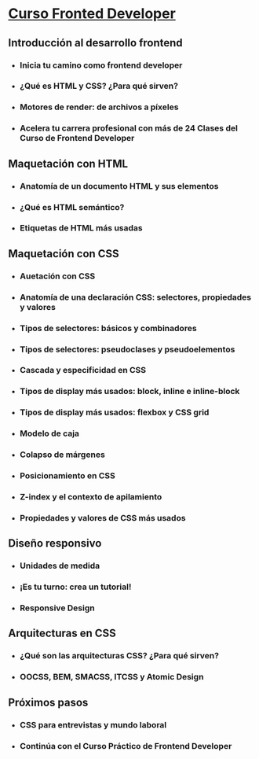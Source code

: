 # [Curso Fronted Developer ](https://platzi.com/cursos/frontend-developer/)

## Introducción al desarrollo frontend

- ### Inicia tu camino como frontend developer

- ### ¿Qué es HTML y CSS? ¿Para qué sirven?

- ### Motores de render: de archivos a píxeles

- ### Acelera tu carrera profesional con más de 24 Clases del Curso de Frontend Developer

## Maquetación con HTML

- ### Anatomía de un documento HTML y sus elementos

- ### ¿Qué es HTML semántico?

- ### Etiquetas de HTML más usadas

## Maquetación con CSS

- ### Auetación con CSS

- ### Anatomía de una declaración CSS: selectores, propiedades y valores

- ### Tipos de selectores: básicos y combinadores

- ### Tipos de selectores: pseudoclases y pseudoelementos

- ### Cascada y especificidad en CSS

- ### Tipos de display más usados: block, inline e inline-block

- ### Tipos de display más usados: flexbox y CSS grid

- ### Modelo de caja

- ### Colapso de márgenes

- ### Posicionamiento en CSS

- ### Z-index y el contexto de apilamiento

- ### Propiedades y valores de CSS más usados

## Diseño responsivo

- ### Unidades de medida

- ### ¡Es tu turno: crea un tutorial!

- ### Responsive Design

## Arquitecturas en CSS

- ### ¿Qué son las arquitecturas CSS? ¿Para qué sirven?

- ### OOCSS, BEM, SMACSS, ITCSS y Atomic Design

## Próximos pasos

- ### CSS para entrevistas y mundo laboral

- ### Continúa con el Curso Práctico de Frontend Developer